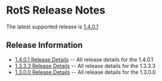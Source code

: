 # RotS Release Notes
The latest supported release is [1.4.0.1](https://github.com/Noobinabox/RotS_Live/blob/master/release-notes/1.4.0.1)

## Release Information
* [1.4.0.1 Release Details](1.4.0.1) -- All release details for the 1.4.0.1
* [1.3.3.3 Release Details](1.3.3.3) -- All release details for the 1.3.3.3
* [1.3.0.0 Release Details](1.3.0.0) -- All release details for the 1.3.0.0